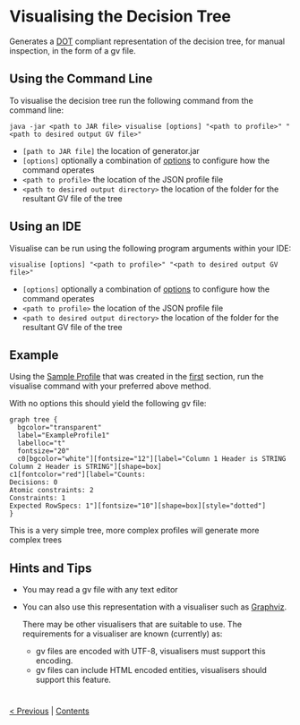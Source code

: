 # Visualising the Decision Tree


Generates a <a href=https://en.wikipedia.org/wiki/DOT_(graph_description_language)>DOT</a> compliant representation of the decision tree, 
for manual inspection, in the form of a gv file.

## Using the Command Line


To visualise the decision tree run the following command from the command line:

`java -jar <path to JAR file> visualise [options] "<path to profile>" "<path to desired output GV file>"`

* `[path to JAR file]` the location of generator.jar
* `[options]` optionally a combination of [options](../Options/VisualiseOptions.md) to configure how the command operates
* `<path to profile>` the location of the JSON profile file
* `<path to desired output directory>` the location of the folder for the resultant GV file of the tree


## Using an IDE 

Visualise can be run using the following program arguments within your IDE:

`visualise [options] "<path to profile>" "<path to desired output GV file>"`

* `[options]` optionally a combination of [options](../Options/VisualiseOptions.md) to configure how the command operates
* `<path to profile>` the location of the JSON profile file
* `<path to desired output directory>` the location of the folder for the resultant GV file of the tree



## Example

Using the [Sample Profile](./ExampleProfile1.json) that was created in the [first](./CreatingAProfile.md) section, run the visualise command
with your preferred above method. 

With no options this should yield the following gv file:

```
graph tree {
  bgcolor="transparent"
  label="ExampleProfile1"
  labelloc="t"
  fontsize="20"
  c0[bgcolor="white"][fontsize="12"][label="Column 1 Header is STRING
Column 2 Header is STRING"][shape=box]
c1[fontcolor="red"][label="Counts:
Decisions: 0
Atomic constraints: 2
Constraints: 1
Expected RowSpecs: 1"][fontsize="10"][shape=box][style="dotted"]
}
```

This is a very simple tree, more complex profiles will generate more complex trees

## Hints and Tips

* You may read a gv file with any text editor
* You can also use this representation with a visualiser such as [Graphviz](https://www.graphviz.org/).

    There may be other visualisers that are suitable to use. The requirements for a visualiser are known (currently) as:
    - gv files are encoded with UTF-8, visualisers must support this encoding.
    - gv files can include HTML encoded entities, visualisers should support this feature.

#
[< Previous](GenerateTestCases.md) | [Contents](StepByStepInstructions.md)

